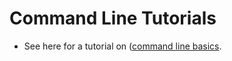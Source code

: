 # Command Line Tutorials

* See here for a tutorial on ([command line basics](https://pages.github.com/](https://ubuntu.com/tutorials/command-line-for-beginners#1-overview)).
